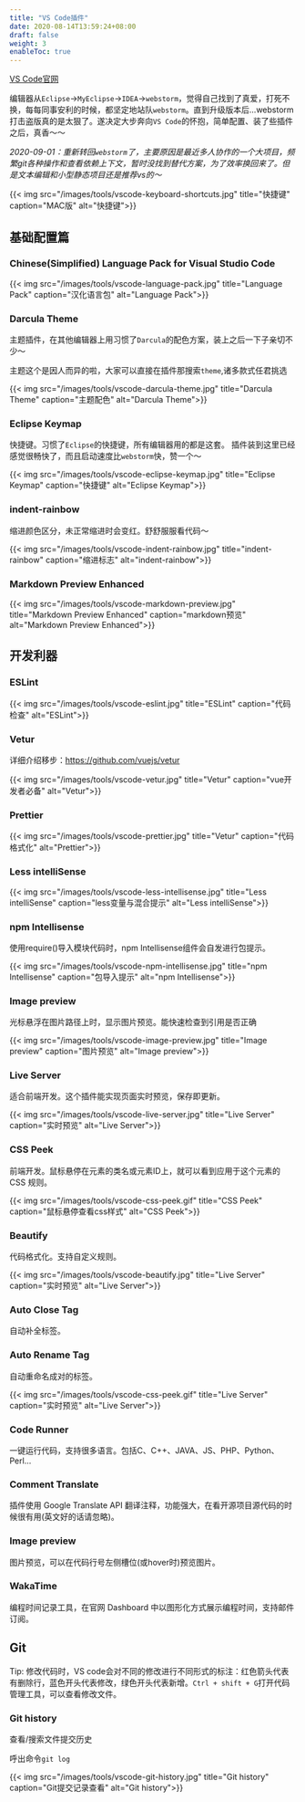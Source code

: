 ```yaml
---
title: "VS Code插件"
date: 2020-08-14T13:59:24+08:00
draft: false
weight: 3
enableToc: true
---
```


[VS Code官网](https://code.visualstudio.com/)

编辑器从`Eclipse`->`MyEclipse`->`IDEA`->`webstorm`，觉得自己找到了真爱，打死不换，每每同事安利的时候，都坚定地站队`webstorm`。直到升级版本后...webstorm打击盗版真的是太狠了。遂决定大步奔向`VS Code`的怀抱，简单配置、装了些插件之后，真香～～

*2020-09-01：重新转回`webstorm`了，主要原因是最近多人协作的一个大项目，频繁git各种操作和查看依赖上下文，暂时没找到替代方案，为了效率换回来了。但是文本编辑和小型静态项目还是推荐vs的～*

{{< img src="/images/tools/vscode-keyboard-shortcuts.jpg" title="快捷键" caption="MAC版" alt="快捷键">}}

## 基础配置篇

### Chinese(Simplified) Language Pack for Visual Studio Code

{{< img src="/images/tools/vscode-language-pack.jpg" title="Language Pack" caption="汉化语言包" alt="Language Pack">}}

### Darcula Theme

主题插件，在其他编辑器上用习惯了`Darcula`的配色方案，装上之后一下子亲切不少～

主题这个是因人而异的啦，大家可以直接在插件那搜索`theme`,诸多款式任君挑选

{{< img src="/images/tools/vscode-darcula-theme.jpg" title="Darcula Theme" caption="主题配色" alt="Darcula Theme">}}

### Eclipse Keymap

快捷键。习惯了`Eclipse`的快捷键，所有编辑器用的都是这套。
插件装到这里已经感觉很畅快了，而且启动速度比`webstorm`快，赞一个～

{{< img src="/images/tools/vscode-eclipse-keymap.jpg" title="Eclipse Keymap" caption="快捷键" alt="Eclipse Keymap">}}

### indent-rainbow

缩进颜色区分，未正常缩进时会变红。舒舒服服看代码～

{{< img src="/images/tools/vscode-indent-rainbow.jpg" title="indent-rainbow" caption="缩进标志" alt="indent-rainbow">}}

### Markdown Preview Enhanced

{{< img src="/images/tools/vscode-markdown-preview.jpg" title="Markdown Preview Enhanced" caption="markdown预览" alt="Markdown Preview Enhanced">}}


## 开发利器

### ESLint

{{< img src="/images/tools/vscode-eslint.jpg" title="ESLint" caption="代码检查" alt="ESLint">}}

### Vetur

详细介绍移步：https://github.com/vuejs/vetur

{{< img src="/images/tools/vscode-vetur.jpg" title="Vetur" caption="vue开发者必备" alt="Vetur">}}

### Prettier

{{< img src="/images/tools/vscode-prettier.jpg" title="Vetur" caption="代码格式化" alt="Prettier">}}

### Less intelliSense

{{< img src="/images/tools/vscode-less-intellisense.jpg" title="Less intelliSense" caption="less变量与混合提示" alt="Less intelliSense">}}

### npm Intellisense

使用require()导入模块代码时，npm Intellisense组件会自发进行包提示。

{{< img src="/images/tools/vscode-npm-intellisense.jpg" title="npm Intellisense" caption="包导入提示" alt="npm Intellisense">}}

### Image preview

光标悬浮在图片路径上时，显示图片预览。能快速检查到引用是否正确

{{< img src="/images/tools/vscode-image-preview.jpg" title="Image preview" caption="图片预览" alt="Image preview">}}

### Live Server

适合前端开发。这个插件能实现页面实时预览，保存即更新。

{{< img src="/images/tools/vscode-live-server.jpg" title="Live Server" caption="实时预览" alt="Live Server">}}

### CSS Peek

前端开发。鼠标悬停在元素的类名或元素ID上，就可以看到应用于这个元素的 CSS 规则。

{{< img src="/images/tools/vscode-css-peek.gif" title="CSS Peek" caption="鼠标悬停查看css样式" alt="CSS Peek">}}

### Beautify

代码格式化。支持自定义规则。

{{< img src="/images/tools/vscode-beautify.jpg" title="Live Server" caption="实时预览" alt="Live Server">}}

### Auto Close Tag

自动补全标签。

### Auto Rename Tag

自动重命名成对的标签。

{{< img src="/images/tools/vscode-css-peek.gif" title="Live Server" caption="实时预览" alt="Live Server">}}

### Code Runner

一键运行代码，支持很多语言。包括C、C++、JAVA、JS、PHP、Python、Perl...

### Comment Translate

插件使用 Google Translate API 翻译注释，功能强大，在看开源项目源代码的时候很有用(英文好的话请忽略)。

### Image preview

图片预览，可以在代码行号左侧槽位(或hover时)预览图片。

### WakaTime

编程时间记录工具，在官网 Dashboard 中以图形化方式展示编程时间，支持邮件订阅。


## Git

Tip: 修改代码时，VS code会对不同的修改进行不同形式的标注：红色箭头代表有删除行，蓝色开头代表修改，绿色开头代表新增。`Ctrl + shift + G`打开代码管理工具，可以查看修改文件。

### Git history

查看/搜索文件提交历史

呼出命令`git log`

{{< img src="/images/tools/vscode-git-history.jpg" title="Git history" caption="Git提交记录查看" alt="Git history">}}
